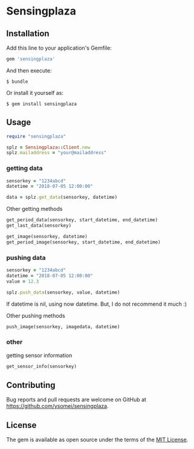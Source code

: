 # Sensingplaza

## Installation

Add this line to your application's Gemfile:

```ruby
gem 'sensingplaza'
```

And then execute:

    $ bundle

Or install it yourself as:

    $ gem install sensingplaza

## Usage

```ruby
require "sensingplaza"

splz = Sensingplaza::Client.new
splz.mailaddress = "your@mailaddress"
```

### getting data

```ruby
sensorkey = "1234abcd"
datetime = "2018-07-05 12:00:00"

data = splz.get_data(sensorkey, datetime)
```

Other getting methods

```ruby
get_period_data(sensorkey, start_datetime, end_datetime)
get_last_data(sensorkey)

get_image(sensorkey, datetime)
get_period_image(sensorkey, start_datetime, end_datetime)
```

### pushing data

```ruby
sensorkey = "1234abcd"
datetime = "2018-07-05 12:00:00"
value = 12.3

splz.push_data(sensorkey, value, datetime)
```
If datetime is nil, using now datetime. But, I do not recommend it much :)


Other pushing methods

```ruby
push_image(sensorkey, imagedata, datetime)
```

### other

getting sensor information

```ruby
get_sensor_info(sensorkey)
```

## Contributing

Bug reports and pull requests are welcome on GitHub at https://github.com/ysomei/sensingplaza.

## License

The gem is available as open source under the terms of the [MIT License](https://opensource.org/licenses/MIT).
